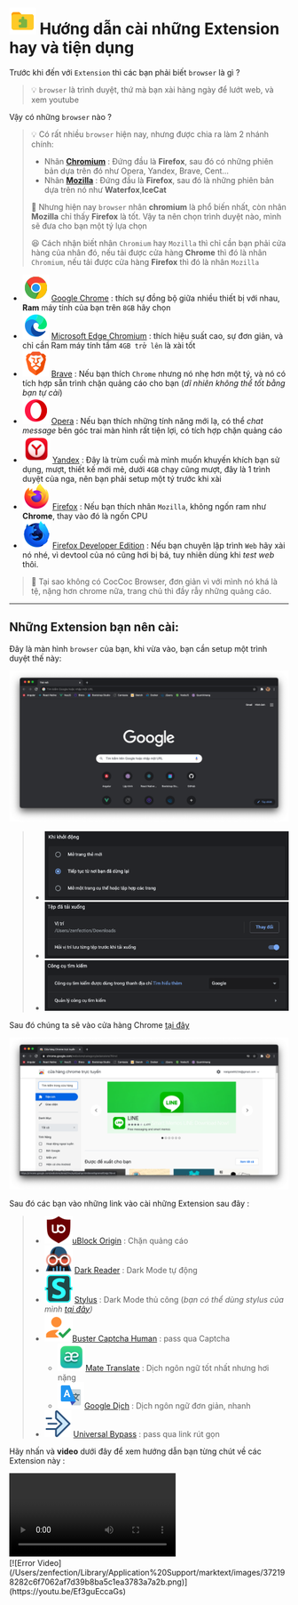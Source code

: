 # ![icons8-extensions_folder.png](https://raw.githubusercontent.com/Zenfection/Image/master/2021/01/10-09-26-29-icons8-extensions_folder.png) Hướng dẫn cài những Extension hay và tiện dụng

Trước khi đến với `Extension` thì các bạn phải biết `browser` là gì ?

> 💡 `browser` là trình duyệt, thứ mà bạn xài hàng ngày để lướt web, và xem youtube

Vậy có những `browser` nào ?

> 💡 Có rất nhiều `browser` hiện nay, nhưng được chia ra làm 2 nhánh chính:
> 
> - Nhân **[Chromium](https://vi.wikipedia.org/wiki/Chromium_(tr%C3%ACnh_duy%E1%BB%87t))** : Đứng đầu là **Firefox**, sau đó có những phiên bản dựa trên đó như Opera, Yandex, Brave, Cent...
> - Nhân **[Mozilla](https://vi.wikipedia.org/wiki/Tập_đoàn_Mozilla)** :  Đứng đầu là  **Firefox**, sau đó là những phiên bản dựa trên nó như **Waterfox**,**IceCat** 
> 
> 🤣 Nhưng hiện nay `browser` nhân **chromium** là phổ biến nhất, còn nhân **Mozilla** chỉ thấy **Firefox** là tốt. Vậy ta nên chọn trình duyệt nào, mình sẽ đưa cho bạn một tý lựa chọn
> 
> 😆 Cách nhận biết nhân `Chromium` hay `Mozilla` thì chỉ cần bạn phải cửa hàng của nhân đó, nếu tải được cửa hàng **Chrome** thì đó là nhân `Chromium`, nếu tải được cửa hàng **Firefox** thì đó là nhân `Mozilla`

- ![icons8chromepng](https://raw.githubusercontent.com/Zenfection/Image/master/2021/01/10-09-39-56-icons8-chrome.png) [Google Chrome](https://www.google.com/intl/vi_vn/chrome/) : thích sự đồng bộ giữa nhiều thiết bị với nhau, **Ram** máy tính của bạn trên `8GB` hãy chọn
- ![icons8-microsoft_edge.png](https://raw.githubusercontent.com/Zenfection/Image/master/2021/01/10-09-41-12-icons8-microsoft_edge.png) [Microsoft Edge Chromium](https://www.microsoft.com/vi-vn/edge) : thích hiệu suất cao, sự đơn giản, và chỉ cần Ram máy tính tầm `4GB trở lên` là xài tốt
- ![icons8-brave_web_browser.png](https://raw.githubusercontent.com/Zenfection/Image/master/2021/01/10-09-42-58-icons8-brave_web_browser.png) [Brave](https://brave.com/) : Nếu bạn thích `Chrome` nhưng nó nhẹ hơn một tý, và nó có tích hợp sẵn trình chặn quảng cáo cho bạn (*dĩ nhiên không thể tốt bằng bạn tự cài*)
- ![icons8-opera.png](https://raw.githubusercontent.com/Zenfection/Image/master/2021/01/10-09-45-22-icons8-opera.png) [Opera](https://www.opera.com/vi) : Nếu bạn thích những tính năng mới lạ, có thể *chat message* bên góc trai màn hình rất tiện lợi, có tích hợp chặn quảng cáo
- ![Yandex_Browser.png](https://raw.githubusercontent.com/Zenfection/Image/master/2021/01/10-09-48-22-Yandex_Browser.png) [Yandex](https://browser.yandex.com/) : Đây là trùm cuối mà mình muốn khuyến khích bạn sử dụng, mượt, thiết kế mới mẻ, dưới `4GB` chạy cũng mượt, đây là 1 trình duyệt của nga, nên bạn phải setup một tý trước khi xài
- ![815px-Firefox_logo,_2019.svg - 01.png](https://raw.githubusercontent.com/Zenfection/Image/master/2021/01/10-09-51-28-815px-Firefox_logo%2C_2019.svg%20-%2001.png) [Firefox](https://www.mozilla.org/vi/firefox/new/) : Nếu bạn thích nhân `Mozilla`, không ngốn ram như **Chrome**, thay vào đó là ngốn CPU
- ![logo-developer-quantum - 01.png](https://raw.githubusercontent.com/Zenfection/Image/master/2021/01/10-09-53-35-logo-developer-quantum%20-%2001.png) [Firefox Developer Edition](https://www.mozilla.org/vi/firefox/developer/) : Nếu bạn chuyên lập trình `Web` hãy xài nó nhé, vì devtool của nó cũng hơi bị bá, tuy nhiên dùng khi *test web* thôi.

> 👻 Tại sao không có CocCoc Browser, đơn giản vì với mình nó khá là tệ, nặng hơn chrome nữa, trang chủ thì đầy rẫy những quảng cáo.

---

## Những Extension bạn nên cài:

Đây là màn hình `browser` của bạn, khi vừa vào, bạn cần setup một trình duyệt thế này:

![Ảnh chụp Màn hình 2021-01-10 lúc 09.56.32.png](https://raw.githubusercontent.com/Zenfection/Image/master/2021/01/10-09-56-40-A%CC%89nh%20chu%CC%A3p%20Ma%CC%80n%20hi%CC%80nh%202021-01-10%20lu%CC%81c%2009.56.32.png)

> - ![Ảnh chụp Màn hình 2021-01-10 lúc 09.57.25.png](https://raw.githubusercontent.com/Zenfection/Image/master/2021/01/10-09-57-29-A%CC%89nh%20chu%CC%A3p%20Ma%CC%80n%20hi%CC%80nh%202021-01-10%20lu%CC%81c%2009.57.25.png)
> - ![Ảnh chụp Màn hình 2021-01-10 lúc 09.58.12.png](https://raw.githubusercontent.com/Zenfection/Image/master/2021/01/10-09-58-19-A%CC%89nh%20chu%CC%A3p%20Ma%CC%80n%20hi%CC%80nh%202021-01-10%20lu%CC%81c%2009.58.12.png)
> - ![Ảnh chụp Màn hình 2021-01-10 lúc 09.58.40.png](https://raw.githubusercontent.com/Zenfection/Image/master/2021/01/10-09-58-46-A%CC%89nh%20chu%CC%A3p%20Ma%CC%80n%20hi%CC%80nh%202021-01-10%20lu%CC%81c%2009.58.40.png)

Sau đó chúng ta sẽ vào cửa hàng Chrome [tại đây](https://chrome.google.com/webstore/category/extensions?hl=vi)

![Ảnh chụp Màn hình 2021-01-10 lúc 09.59.11.png](https://raw.githubusercontent.com/Zenfection/Image/master/2021/01/10-09-59-31-A%CC%89nh%20chu%CC%A3p%20Ma%CC%80n%20hi%CC%80nh%202021-01-10%20lu%CC%81c%2009.59.11.png)

Sau đó các bạn vào những link vào cài những Extension sau đây : 

> - ![1024px-UBlock_Origin.svg - 01.png](https://raw.githubusercontent.com/Zenfection/Image/master/2021/01/10-10-02-54-1024px-UBlock_Origin.svg%20-%2001.png)[uBlock Origin](https://chrome.google.com/webstore/detail/ublock-origin/cjpalhdlnbpafiamejdnhcphjbkeiagm?hl=vi) : Chặn quảng cáo
> - ![darkreader.png](https://raw.githubusercontent.com/Zenfection/Image/master/2021/01/10-10-01-50-darkreader.png) [Dark Reader](https://chrome.google.com/webstore/detail/dark-reader/eimadpbcbfnmbkopoojfekhnkhdbieeh?hl=vi) : Dark Mode tự động
> - ![Stylus_logo - 01.png](https://raw.githubusercontent.com/Zenfection/Image/master/2021/01/10-10-08-08-Stylus_logo%20-%2001.png) [Stylus](https://chrome.google.com/webstore/detail/stylus/clngdbkpkpeebahjckkjfobafhncgmne) : Dark Mode thủ công (*bạn có thể dùng stylus của mình [tại đây](https://github.com/Zenfection/Tips/raw/master/Extension/stylus-2021-01-10.json))*
> - ![busterhuman.png](https://raw.githubusercontent.com/Zenfection/Image/master/2021/01/10-10-07-11-busterhuman.png)[Buster Captcha Human](https://chrome.google.com/webstore/detail/buster-captcha-solver-for/mpbjkejclgfgadiemmefgebjfooflfhl) : pass qua Captcha
>   - ![Mate_Translate_Alt.png](https://raw.githubusercontent.com/Zenfection/Image/master/2021/01/10-10-06-18-Mate_Translate_Alt.png)[Mate Translate](https://chrome.google.com/webstore/detail/mate-translate-%E2%80%93-translat/ihmgiclibbndffejedjimfjmfoabpcke) : Dịch ngôn ngữ tốt nhất nhưng hơi nặng
>   - ![icons8-google_translate.png](https://raw.githubusercontent.com/Zenfection/Image/master/2021/01/10-10-59-40-icons8-google_translate.png)[Google Dịch](https://chrome.google.com/webstore/detail/google-translate/aapbdbdomjkkjkaonfhkkikfgjllcleb?hl=vi) : Dịch ngôn ngữ đơn giản, nhanh
> - ![48.png](https://raw.githubusercontent.com/Zenfection/Image/master/2021/01/10-10-13-05-48.png) [Universal Bypass](https://universal-bypass.org/) : pass qua link rút gọn

Hãy nhấn và  **video** dưới đây để xem hướng dẫn bạn từng chút về các Extension này :
<div>
<video src="https://youtu.be/Ef3guEccaGs"></video>
</div>
[![Error Video](/Users/zenfection/Library/Application%20Support/marktext/images/372198282c6f7062af7d39b8ba5c1ea3783a7a2b.png)](https://youtu.be/Ef3guEccaGs)